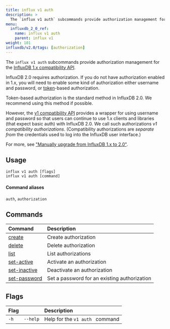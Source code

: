 ```yaml
---
title: influx v1 auth
description: >
  The `influx v1 auth` subcommands provide authorization management for the InfluxDB 1.x compatibility API.
menu:
  influxdb_2_0_ref:
    name: influx v1 auth
    parent: influx v1
weight: 101
influxdb/v2.0/tags: [authorization]
---
```


The `influx v1 auth` subcommands provide authorization management for the [InfluxDB 1.x compatibility API](/influxdb/v2.0/reference/api/influxdb-1x/).

InfluxDB 2.0 requires authorization.
If you do not have authorization enabled in 1.x, you will need to enable some kind of authorization
either username and password, or [token](https://docs.influxdata.com/influxdb/cloud/reference/glossary/#token)-based authorization.

Token-based authorization is the standard method in InfluxDB 2.0.
We recommend using this method if possible.

However, the [v1 compatibility API]() provides a wrapper for using username and password so that users can continue to use 1.x clients and libraries
(that expect basic auth) with InfluxDB 2.0.
We call such authorizations _v1 compatibility authorizations_.
(Compatibility authorizations are _separate from_ the credentials used to log into the InfluxDB user interface.)

For more, see ["Manually upgrade from InfluxDB 1.x to 2.0"](/influxdb/v2.0/upgrade/v1-to-v2/manual-upgrade/).

## Usage
```
influx v1 auth [flags]
influx v1 auth [command]
```

#### Command aliases
`auth`, `authorization`

## Commands

| Command                                                                     | Description                                  |
|:----------------------------------------------------------------------------|:---------------------------------------------|
| [create](/influxdb/v2.0/reference/cli/influx/v1/auth/create/)             | Create authorization                         |
| [delete](/influxdb/v2.0/reference/cli/influx/v1/auth/delete/)             | Delete authorization                         |
| [list](/influxdb/v2.0/reference/cli/influx/v1/auth/list/)                 | List authorizations                          |
| [set-active](/influxdb/v2.0/reference/cli/influx/v1/auth/set-active/)     | Activate an authorization                    |
| [set-inactive](/influxdb/v2.0/reference/cli/influx/v1/auth/set-inactive/) | Deactivate an authorization                  |
| [set-password](/influxdb/v2.0/reference/cli/influx/v1/auth/set-password/) | Set a password for an existing authorization |

## Flags
| Flag |          | Description                     |
|:-----|:---------|:--------------------------------|
| `-h` | `--help` | Help for the `v1 auth ` command |
